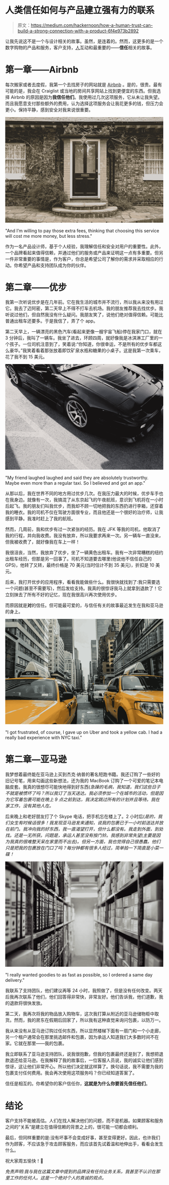 # 人类信任如何与产品建立强有力的联系

> 原文：<https://medium.com/hackernoon/how-a-human-trust-can-build-a-strong-connection-with-a-product-6f4e973b2892>

让我先说这不是一个与设计相关的故事。虽然，是连着的。然而，这更多的是一个数字购物的产品和服务，客户支持，[人](https://hackernoon.com/tagged/human)互动和最重要的——**信任**相关的故事。

# 第一章——Airbnb

每次搬家或者去度假，我第一个去找房子的网站就是 [Airbnb](https://hackernoon.com/tagged/airbnb) 。是的，很贵。最有可能的是，我会在 Craiglist 或当地的房间共享网站上找到更便宜的东西。但我选择 Airbnb 的原因是因为**我信任他们**。我使用过几次这项服务，它从未让我失望。而且我愿意支付那些额外的费用，认为选择这项服务会让我花更多的钱，但压力会更小。保持平静，感到安全对我来说很重要。

![](img/5a2c3a8e232c51232987ae351bc3ee0b.png)

"And I’m willing to pay those extra fees, thinking that choosing this service will cost me more money, but less stress."

作为一名产品设计师，基于个人经验，我理解信任和安全对用户的重要性。此外，一个品牌看起来值得信赖，并通过他们的服务或产品来证明这一点有多重要。但另一件非常重要的事情是，作为客户，你总是希望公司了解你的需求并采取相应的行动。你希望产品和支持团队成为你的伙伴。

# 第二章——优步

我第一次听说优步是在几年前。它在我生活的城市并不流行，所以我从来没有用过它。我去了迈阿密，第二天早上不得不打车去机场。我的朋友推荐我去找优步。我听说过他们，但自然我没有什么疑问。我朋友笑了，说他们绝对值得信赖。可能比普通出租车还要多。于是我信了，弄了个 app。

第二天早上，一辆漂亮的黑色汽车(看起来更像一艘宇宙飞船)停在我家门口，就在 3 分钟后，我叫了一辆车。我坐了进去，环顾四周，就好像我是冰淇淋工厂里的一个孩子。一位司机注意到了，笑着说:“你知道，你很幸运，不是所有的优步车都这么豪华。”我笑着看着那张放着即饮矿泉水瓶和糖果的小桌子。这是我第一次乘车，花了我不到 15 美元。

![](img/84be25aae336e601fe2561df8f2eacca.png)

"My friend laughed laughed and said they are absolutely trustworthy. Maybe even more than a regular taxi. So I believed and got an app."

从那以后，我在世界不同的地方用过优步几次。在我压力最大的时候，优步车手也在我身边。就像有一次，我搞混了从东京起飞的午夜航班，意识到飞机将在一小时后起飞。我的朋友们叫我优步，而我却不顾一切地把我的东西扔进行李箱，还穿着我的睡衣。我的司机不仅在驾驶方面很专业，而且他还是一个很好的治疗师，让我感到平静。我准时赶上了我的航班。

然而，几周前，我和优步有过一次紧张的经历。我在 JFK 等我的司机，他取消了我的行程，并向我收费。我没有放弃，所以我要求再来一次。另一辆车一直没来，但我被收费了，就好像我在车上一样！

我很沮丧，当然，我放弃了优步，坐了一辆黄色出租车。我有一次非常糟糕的纽约出租车经历，但那是另一回事了。司机不知道要去哪里(他说他不信任自己的 GPS)，他转了又转，最终价格是 70 美元(当时估计不到 35 美元)，折扣是 10 美元。

后来，我打开优步的应用程序，看看我能做些什么。我很快就找到了:我只需要选一个问题(甚至不需要写)，然后发给支持。我真的很惊讶我马上就拿到退款了！它立刻抹去了所有不好的记忆，现在我很高兴再次使用优步。

而原因就是**对**的信任。但可能最可爱的，与信任有关的故事最近发生在我和亚马逊的身上。

![](img/e309166e46fa57e3a52d45a72cdd1848.png)

"I got frustrated, of course, I gave up on Uber and took a yellow cab. I had a really bad experience with NYC taxi."

# 第二章—亚马逊

我梦想着最终能在亚马逊上买到杰克·纳普的著名短跑书籍。我还订购了一些好的旧记号笔，用来勾画这些新想法，还为我的 MacBook 订购了一个可爱的笔记本电脑皮套。我真的很想尽可能快地得到好东西(*急躁的毛病，我知道，我们这些日子不就是被惯坏了吗？所以我订了当天送达。我必须参加一个在城市的活动，但是因为它写着包裹可能在晚上 9 点之前到达，我决定跳过所有的计划并且等待。我在家工作，没有其他人在。*

后来晚上和老好朋友打了个 Skype 电话，把手机忘在楼上了。2 小时后(*是的，我们女生有时候话很多！我发现亚马逊发来通知，说我的包裹已于一小时前送达并放在前门。我冲向我的好东西，我一直渴望打开，但什么都没有。我走到外面，到处找。还是一无所获。问题是，承运人甚至没有按门铃。我感到非常失望(主要是因为我真的很难整天呆在家里而不出去)。但另一方面，我也觉得自己很愚蠢。他们只是把我的包裹放在门口了吗？每分钟都有很多人经过，简单拍一下简直是小菜一碟！*

![](img/c2a917ef2b8a80e896fc9526b8f6ce03.png)

"I really wanted goodies to as fast as possible, so I ordered a same day delivery."

我联系了支持团队，他们建议再等 24 小时，我照做了，但是没有任何改变。两天后我再次联系了他们，他们回答得非常快，非常友好。他们告诉我，他们道歉，我的退款将很快发放。

第二天，我再次将我的物品放入购物车，这次我打算从附近的亚马逊储物柜中取货。然而，我的房东在假期后回家了，所以我有这种直觉来询问包裹，以防万一。

我从来没有从亚马逊订购过任何东西，所以显然楼梯下面有一扇门和一个小走廊，另一个租户通常会在那里挑选邮件和包裹，因为承运人知道我们大多数时间不在家。它就在那里——我的包裹。

我立即联系了亚马逊支持团队，说我很抱歉，但我的包裹最终还是到了，我想把退款退还给亚马逊。在我解释了我的故事后，一位客服人员说，我的诚实让他们感到惊讶，这让他们非常开心。所以他们决定就这样算了。换句话说，我不需要为我的包裹支付任何费用。我会再次使用这项服务吗？你已经知道答案了。

信任是相互的。你希望你的客户信任你，**这就是为什么你要首先信任他们**。

# 结论

客户支持不能被高估。人们在找人解决他们的问题，而不是机器。如果顾客和服务之间的“关系”是建立在值得信赖的背景之上的，很可能一切都会顺利。

最后，但同样重要的是:没有坏事不会变成好事，甚至变得更好。因此，也许我们作为顾客，不应该急于攻击顾客服务，而应该首先试着温和地伸出手，看看会发生什么。

祝大家周五愉快！💖

*免责声明:我与我在这篇文章中提到的品牌没有任何业务关系，我甚至不认识在那里工作的任何人。这是一个绝对个人的真诚的观点。*